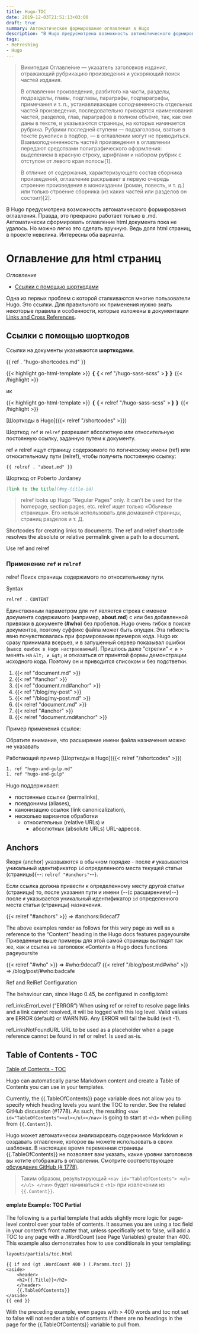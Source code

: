 ```yaml
---
title: Hugo-TOC
date: 2019-12-03T21:51:13+03:00
draft: true
summary: Автоматическое формирование оглавления в Hugo
description: "В Hugo предусмотрена возможность автоматического формирования оглавления. Правда, это прекрасно работает только в .md. Автоматически сформировать оглавление html документа пока не удалось. Но можно легко это сделать вручную. Ведь доля html страниц, в проекте невелика. Интересны оба варианта." 
tags:
- ReFreshing
- Hugo
---
```



<!--TODO  Продумать, как лучше
Содержание это перечень, оно описывает краткое название составных частей (глав, параграфов, разделов, ингредиентов, веществ - смотря в каком контексте). Синоним Оглавление

В то время как содержи́мое, это как раз то, что содержится внутри чего-либо : Для книг или статей - это сама текстовая информация; для любых продуктов и веществ - ингредиенты и простые вещества и эелементы их составляющие; для механизмов и устройств - части, их составляющие. Иными словами, это то, что содержится внутри "общего целого" обхекта. -->

>Википедия
>Оглавле́ние — указатель заголовков издания, отражающий рубрикацию произведения и ускоряющий поиск частей издания.
>
>В оглавлении произведения, разбитого на части, разделы, подразделы, главы, подглавы, параграфы, подпараграфы, примечания и т. п., устанавливающие соподчиненность отдельных частей произведения, последовательно приводятся наименования частей, разделов, глав, параграфов в полном объёме, так, как они даны в тексте, и указываются страницы, на которых начинается рубрика. Рубрики последней ступени — подзаголовки, взятые в тексте рукописи в подбор, — в оглавлении могут не приводиться. Взаимоподчиненность частей произведения в оглавлении передают средствами полиграфического оформления: выделением в красную строку, шрифтами и набором рубрик с отступом от левого края полосы[1].
>
>В отличие от содержания, характеризующего состав сборника произведений, оглавление раскрывает в первую очередь строение произведения в моноиздании (роман, повесть, и т. д.) или только строение сборника (из каких частей или разделов он состоит)[2].


В Hugo предусмотрена возможность автоматического формирования оглавления. Правда, это прекрасно работает только в .md. Автоматически сформировать оглавление html документа пока не удалось. Но можно легко это сделать вручную. Ведь доля html страниц, в проекте невелика. Интересны оба варианта.

# Оглавление для html страниц

_Оглавление_

- [Ссылки с помощью шорткодами](#linksShortcodes)

Одна из первых проблем с которой сталкиваются многие пользователи Hugo. Это ссылки. Для правильного их применения нужно знать некоторые правила и особенности, которые изложены в документации [Links and Cross References](https://gohugo.io/content-management/cross-references/).


## Ссылки с помощью шорткодов

Ссылки на документы указываются **шорткодами**.

{{ ref . "hugo-shortcodes.md" }}

{{< highlight go-html-template >}}
❴❴< ref "/hugo-sass-scss" >❵❵
{{< /highlight >}}

ик

{{< highlight go-html-template >}}
❴❴< relref "/hugo-sass-scss" >❵❵
{{< /highlight >}}

[Шорткоды в Hugo]({{< relref "/shortcodes" >}})

Шорткод `ref` и `relref` разрешает абсолютную или относительную постоянную ссылку, заданную путем к документу.

ref и relref ищут страницу содержимого по логическому имени (ref) или относительному пути (relref), чтобы получить постоянную ссылку:

```
{{ relref . "about.md" }}
```

Шорткод от Poberto Jordaney

``` md
[link to the title](#my-title-id)
```

>relref looks up Hugo “Regular Pages” only. It can’t be used for the homepage, section pages, etc.
relref ищет только «Обычные страницы». Его нельзя использовать для домашней страницы, страниц разделов и т. Д.


Shortcodes for creating links to documents.
The ref and relref shortcode resolves the absolute or relative permalink given a path to a document.

Use ref and relref

### Применение `ref` и `relref`

relref
Поиск страницы содержимого по относительному пути.

Syntax

``` go
relref . CONTENT
```

Единственным параметром для `ref` является строка с именем документа содержимого (например, **about.md**) с или без добавленной привязки в документе (**#who**) без пробелов. Hugo очень гибок в поиске документов, поэтому суффикс файла может быть опущен. Эта гибкость явно почувствовалась при формировании примеров кода. Hugo их сразу принимала всерьез, и в запушенный сервер показывал ошибки (`вывод ошибок в Hugo настраеваемый`). Пришлось даже "стрелки" `< и >` менять на  `&lt; и &gt;` и отказаться от принятой формы демонстрации исходного кода. Поэтому он и приводится списоком и без подстветки.

1. {{&lt; ref "document.md" &gt;}}
1. {{&lt; ref "#anchor" &gt;}}
1. {{&lt; ref "document.md#anchor" &gt;}}
1. {{&lt; ref "/blog/my-post" &gt;}}
1. {{&lt; ref "/blog/my-post.md" &gt;}}
1. {{&lt; relref "document.md" &gt;}}
1. {{&lt; relref "#anchor" &gt;}}
1. {{&lt; relref "document.md#anchor" &gt;}}

Пример применения ссылок:

Обратите внимание, что расширение имени файла назначения
можно не указавать

Работающий пример
[Шорткоды в Hugo]({{< relref "/shortcodes" >}})



``` html
1. ref "hugo-and-gulp.md"
1. ref "hugo-and-gulp"
```

<!-- Hugo 0.32 announced page-relative images and other resources packaged into Page Bundles.

These terms are connected, and you also need to read about Page Resources and Image Processing to get the full picture.

links

- внешние
- внуриенние
  - абсолютные
  - относительные

## Управление URL-адресами
-->

<!-- [Управление URL-адресами](#url-management) -->
Hugo поддерживает:

- постоянные ссылки (permalinks),
- псевдонимы (aliases),
- канонизацию ссылок (link canonicalization),
- несколько вариантов обработки
  - относительных (relative URLs) и
	- абсолютных (absolute URLs) URL-адресов.

<!--
	Permalinks

	The default Hugo target directory for your built website is public/. However, you can change this value by specifying a different publishDir in your site configuration. The directories created at build time for a section reflect the position of the content’s directory within the content folder and namespace matching its layout within the contentdir hierarchy.

	The permalinks option in your site configuration allows you to adjust the directory paths (i.e., the URLs) on a per-section basis. This will change where the files are written to and will change the page’s internal “canonical” location, such that template references to .RelPermalink will honor the adjustments made as a result of the mappings in this option.

	These examples use the default values for publishDir and contentDir; i.e., public and content, respectively. You can override the default values in your site’s config file.

	For example, if one of your sections is called posts and you want to adjust the canonical path to be hierarchical based on the year, month, and post title, you could set up the following configurations in YAML and TOML, respectively.
 -->




## Anchors

Якоря (anchor) указвывются в обычном порядке - после `#`  указывается уникальный идентификатор `id` определенного места текущей статьи (страницы){--: `relref "#anchors"`--}.

Если ссылка должна привести к определенному месту другой статьи (страницы) то, после указания пути и имени {--(с расширением)--} после `#`  указывается уникальный идентификатор `id` определенного места статьи (страницы) назначения.

{{&lt; relref "#anchors" &gt;}} => #anchors:9decaf7

The above examples render as follows for this very page as well as a reference to the “Content” heading in the Hugo docs features pageyoursite
Приведенные выше примеры для этой самой страницы выглядят так же, как и ссылка на заголовок «Content» в Hugo docs functions pageyoursite


{{&lt; relref "#who" &gt;}} => #who:9decaf7
{{&lt; relref "/blog/post.md#who" &gt;}} => /blog/post/#who:badcafe

Ref and RelRef Configuration

The behaviour can, since Hugo 0.45, be configured in config.toml:

refLinksErrorLevel (“ERROR”)
    When using ref or relref to resolve page links and a link cannot resolved, it will be logged with this log level. Valid values are ERROR (default) or WARNING. Any ERROR will fail the build (exit -1).

refLinksNotFoundURL
    URL to be used as a placeholder when a page reference cannot be found in ref or relref. Is used as-is.


## Table of Contents - TOC

[Table of Contents - TOC](https://gohugo.io/content-management/toc/#template-example-toc-partial)

Hugo can automatically parse Markdown content and create a Table of Contents you can use in your templates.

Currently, the {{.TableOfContents}} page variable does not allow you to specify which heading levels you want the TOC to render. See the related GitHub discussion (#1778). As such, the resulting `<nav id="TableOfContents"><ul></ul></nav>` is going to start at `<h1>` when pulling from `{{.Content}}`.

Hugo может автоматически анализировать содержимое Markdown и создавать оглавление, которое вы можете использовать в своих шаблонах.
В настоящее время переменная страницы {{.TableOfContents}} не позволяет вам указать, какие уровни заголовков вы хотите отображать в оглавлении. Смотрите соответствующее [обсуждение GitHub (# 1778)](https://github.com/gohugoio/hugo/issues/1778).

>Таким образом, результирующий `<nav id="TableOfContents"> <ul> </ul> </nav>` будет начинаться с `<h1>` при извлечении из `{{.Content}}`.



#### emplate Example: TOC Partial

The following is a partial template that adds slightly more logic for page-level control over your table of contents. It assumes you are using a toc field in your content’s front matter that, unless specifically set to false, will add a TOC to any page with a .WordCount (see Page Variables) greater than 400. This example also demonstrates how to use conditionals in your templating:

`layouts/partials/toc.html`

```
{{ if and (gt .WordCount 400 ) (.Params.toc) }}
<aside>
    <header>
    <h2>{{.Title}}</h2>
    </header>
    {{.TableOfContents}}
</aside>
{{ end }}
```


With the preceding example, even pages with > 400 words and toc not set to false will not render a table of contents if there are no headings in the page for the {{.TableOfContents}} variable to pull from.

